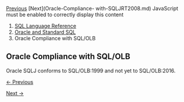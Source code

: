 [Previous](Oracle-Compliance-with-SQLMED2008.md) [Next](Oracle-Compliance-
with-SQLJRT2008.md) JavaScript must be enabled to correctly display this
content

  1. [SQL Language Reference ](index.md)
  2. [ Oracle and Standard SQL](Oracle-and-Standard-SQL.md)
  3. Oracle Compliance with SQL/OLB

## Oracle Compliance with SQL/OLB

Oracle SQLJ conforms to SQL/OLB:1999 and not yet to SQL/OLB:2016.


[← Previous](Oracle-Compliance-with-SQLMED2008.md)

[Next →](Oracle-Compliance-with-SQLJRT2008.md)
